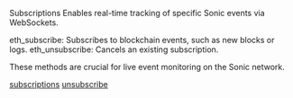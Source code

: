Subscriptions
Enables real-time tracking of specific Sonic events via WebSockets.

eth_subscribe: Subscribes to blockchain events, such as new blocks or logs.
eth_unsubscribe: Cancels an existing subscription.

These methods are crucial for live event monitoring on the Sonic network.

[subscriptions](https://drpc.org/docs/sonic-api/subscriptions/eth_subscribe)
[unsubscribe](https://drpc.org/docs/sonic-api/subscriptions/eth_unsubscribe)
